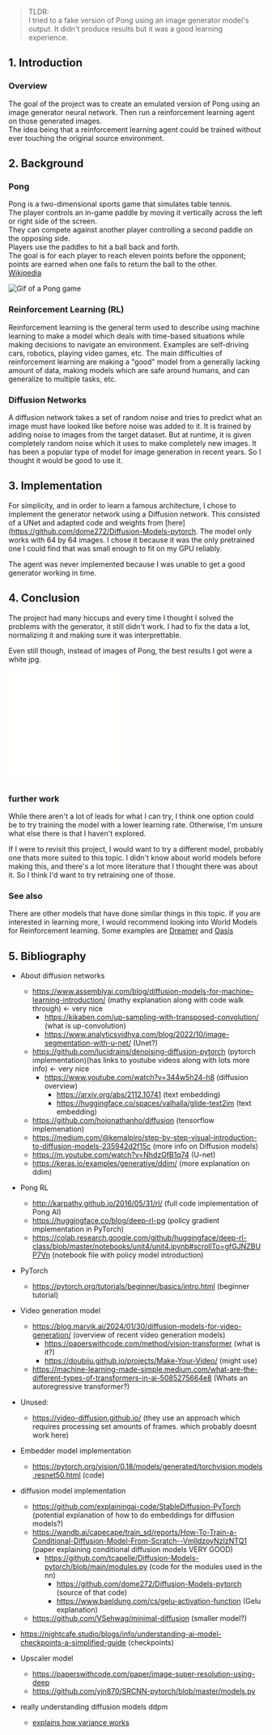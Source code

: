 
> TLDR: 
<br> I tried to a fake version of Pong using an image generator model's output.
It didn't produce results but it was a good learning experience.
## 1. Introduction
### Overview

The goal of the project was to create an emulated version of Pong using an image generator neural network. Then run a reinforcement learning agent on those generated images.  
The idea being that a reinforcement learning agent could be trained without ever touching the original source environment. 

## 2. Background
### Pong
Pong is a two-dimensional sports game that simulates table tennis.  
The player controls an in-game paddle by moving it vertically across the left or right side of the screen.  
They can compete against another player controlling a second paddle on the opposing side.  
Players use the paddles to hit a ball back and forth.  
The goal is for each player to reach eleven points before the opponent;  
points are earned when one fails to return the ball to the other.  
[Wikipedia](https://en.wikipedia.org/wiki/Pong)   

![Gif of a Pong game](https://upload.wikimedia.org/wikipedia/commons/6/62/Pong_Game_Test2.gif)  


### Reinforcement Learning (RL)
Reinforcement learning is the general term used to describe using machine learning to make a model which deals with time-based situations while making decisions to navigate an environment.
Examples are self-driving cars, robotics, playing video games, etc.
The main difficulties of reinforcement learning are making a "good" model from a generally lacking amount of data, making models which are safe around humans, and can generalize to multiple tasks, etc.

### Diffusion Networks
A diffusion network takes a set of random noise and tries to predict what an image must have looked like before noise was added to it.
It is trained by adding noise to images from the target dataset.
But at runtime, it is given completely random noise which it uses to make completely new images.
It has been a popular type of model for image generation in recent years. So I thought it would be good to use it.

## 3. Implementation

For simplicity, and in order to learn a famous architecture, I chose to implement the generator network using a Diffusion network. This consisted of a UNet and adapted code and weights from [here](https://github.com/dome272/Diffusion-Models-pytorch. The model only works with 64 by 64 images. I chose it because it was the only pretrained one I could find that was small enough to fit on my GPU reliably.

The agent was never implemented because I was unable to get a good generator working in time.

## 4. Conclusion
The project had many hiccups and every time I thought I solved the problems with the generator, it still didn't work. I had to fix the data a lot, normalizing it and making sure it was interprettable.

Even still though, instead of images of Pong, the best results I got were a white jpg.  

![A picture which is clearly not pong](documents/image.png)  

### further work
While there aren't a lot of leads for what I can try, I think one option could be to try training the model with a lower learning rate.
Otherwise, I'm unsure what else there is that I haven't explored.  

If I were to revisit this project, I would want to try a different model, probably one thats more suited to this topic. I didn't know about world models before making this, and there's a lot more literature that I thought there was about it. So I think I'd want to try retraining one of those.

### See also
There are other models that have done similar things in this topic.
If you are interested in learning more, I would recommend looking into World Models for Reinforcement learning. Some examples are [Dreamer](https://github.com/danijar/dreamerv3) and [Oasis](https://oasis-model.github.io/)

## 5. Bibliography
- About diffusion networks
    - https://www.assemblyai.com/blog/diffusion-models-for-machine-learning-introduction/ (mathy explanation along with code walk through) <- very nice
        - https://kikaben.com/up-sampling-with-transposed-convolution/ (what is up-convolution)
        - https://www.analyticsvidhya.com/blog/2022/10/image-segmentation-with-u-net/ (Unet?)
    - https://github.com/lucidrains/denoising-diffusion-pytorch (pytorch implementation)(has links to youtube videos along with lots more info) <- very nice
        - https://www.youtube.com/watch?v=344w5h24-h8 (diffusion overview)
            - https://arxiv.org/abs/2112.10741 (text embedding)
            - https://huggingface.co/spaces/valhalla/glide-text2im (text embedding)
    - https://github.com/hojonathanho/diffusion (tensorflow implemenation)
    - https://medium.com/@kemalpiro/step-by-step-visual-introduction-to-diffusion-models-235942d2f15c (more info on Diffusion models)
    - https://m.youtube.com/watch?v=NhdzGfB1q74 (U-net)
    - https://keras.io/examples/generative/ddim/ (more explanation on ddim)
- Pong RL
    - http://karpathy.github.io/2016/05/31/rl/ (full code implementation of Pong AI)
    - https://huggingface.co/blog/deep-rl-pg (policy gradient implementation in PyTorch)
    - https://colab.research.google.com/github/huggingface/deep-rl-class/blob/master/notebooks/unit4/unit4.ipynb#scrollTo=gfGJNZBUP7Vn (notebook file with policy model introduction)
- PyTorch
    - https://pytorch.org/tutorials/beginner/basics/intro.html (beginner tutorial)
- Video generation model
    - https://blog.marvik.ai/2024/01/30/diffusion-models-for-video-generation/ (overview of recent video generation models)
        - https://paperswithcode.com/method/vision-transformer (what is it?)
        - https://doubiiu.github.io/projects/Make-Your-Video/ (might use)
    - https://machine-learning-made-simple.medium.com/what-are-the-different-types-of-transformers-in-ai-5085275664e8 (Whats an autoregressive transformer?)

- Unused:
    - https://video-diffusion.github.io/ (they use an approach which requires processing set amounts of frames. which probably doesnt work here)
    
- Embedder model implementation
    - https://pytorch.org/vision/0.18/models/generated/torchvision.models.resnet50.html (code)
- diffusion model implementation
    - https://github.com/explainingai-code/StableDiffusion-PyTorch (potential explanation of how to do embeddings for diffusion models?)
    - https://wandb.ai/capecape/train_sd/reports/How-To-Train-a-Conditional-Diffusion-Model-From-Scratch--VmlldzoyNzIzNTQ1 (paper explaining conditional diffusion models VERY GOOD)
        - https://github.com/tcapelle/Diffusion-Models-pytorch/blob/main/modules.py (code for the modules used in the nn)
            - https://github.com/dome272/Diffusion-Models-pytorch (source of that code)
            - https://www.baeldung.com/cs/gelu-activation-function (Gelu explanation)
    - https://github.com/VSehwag/minimal-diffusion (smaller model?)
- https://nightcafe.studio/blogs/info/understanding-ai-model-checkpoints-a-simplified-guide (checkpoints)
- Upscaler model
    - https://paperswithcode.com/paper/image-super-resolution-using-deep
    - https://github.com/yjn870/SRCNN-pytorch/blob/master/models.py

- really understanding diffusion models ddpm
    - [explains how variance works](https://lilianweng.github.io/posts/2021-07-11-diffusion-models/)
